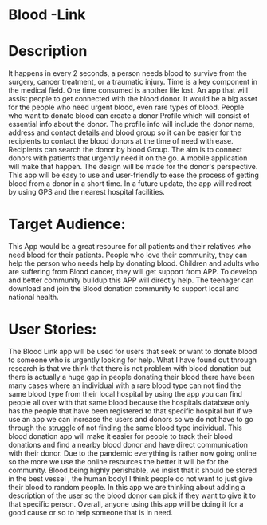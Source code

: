 # Blood -Link
# Description
It happens in every 2 seconds, a person needs blood to survive from the surgery, cancer treatment, or a traumatic injury. Time is a key component in the medical field. One time consumed is another life lost.
An app that will assist people to get connected with the blood donor.  It would be a big asset for the people who need urgent blood, even rare types of blood. People who want to donate blood can create a donor Profile which will consist of essential info about the donor. The profile info will include the donor name, address and contact details and blood group so it can be easier for the recipients to contact the blood donors at the time of need with ease. Recipients can search the donor by blood Group.
The aim is to connect donors with patients that urgently need it on the go. A mobile application will make that happen. The design will be made for the donor's perspective.  This app will be easy to use and user-friendly to ease the process of getting blood from a donor in a short time. In a future update, the app will redirect by using GPS and the nearest hospital facilities.  


# Target Audience: 

This App would be a great resource for all patients and their relatives who need blood for their patients.
People who love their community, they can help the person who needs help by donating blood.
Children and adults who are suffering from Blood cancer, they will get support from APP.
To develop and better community buildup this APP will directly help. 
The teenager can download and join the Blood donation community to support local and national health. 

# User Stories:

The Blood Link app will be used for users that seek or want to donate blood to someone who is urgently looking for help. What I have found out through research is that we think that there is not problem with blood donation but there is actually a huge gap in people donating their blood there have been many cases where an individual with a rare blood type can not find the same blood type from their local hospital by using the app you can find people all over with that same blood because the hospitals database only has the people that have been registered to that specific hospital but if we use an app we can increase the users and donors so we do not have to go through the struggle of not finding the same blood type individual. This blood donation app will make it easier for people to track their blood donations and find a nearby blood donor and have direct communication with their donor. Due to the pandemic everything is rather now going online so the more we use the online resources the better it will be for the community. Blood being highly perishable, we insist that it should be stored in the best vessel , the human body! I think people do not want to just give their blood to random people. In this app we are thinking about adding a description of the user so the blood donor can pick if they want to give it to that specific person. Overall, anyone using this app will be doing it for a good cause or so to help someone that is in need.
